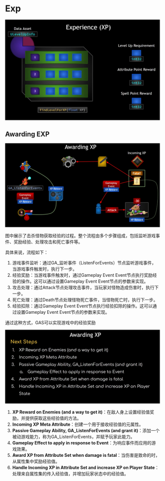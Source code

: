 

# Exp

![image-20240429104532997](.\image-20240429104532997.png)



## Awarding EXP

![image-20240429131049899](.\image-20240429131049899.png)

图中展示了击杀怪物获取经验的过程。整个流程由多个步骤组成，包括监听游戏事件、奖励经验、处理攻击和死亡事件等。

具体来说，流程如下：

1. 游戏事件监听：通过GA_监听事件（ListenForEvents）节点监听游戏事件，当游戏事件触发时，执行下一步。
2. 经验奖励：当游戏事件触发时，通过Gameplay Event Event节点执行奖励经验的操作。这可以通过设置Gameplay Event Event节点的参数来实现。
3. 攻击处理：通过Attack节点处理攻击事件，当玩家对怪物造成伤害时，执行下一步。
4. 死亡处理：通过Death节点处理怪物死亡事件，当怪物死亡时，执行下一步。
5. 经验扣除：通过Gameplay Event Event节点执行经验扣除的操作。这可以通过设置Gameplay Event Event节点的参数来实现。

通过这种方式，GAS可以实现游戏中的经验奖励

![image-20240429131007461](.\image-20240429131007461.png)



1. **XP Reward on Enemies (and a way to get it)**：在敌人身上设置经验值奖励，并提供获取这些经验值的方法。
2. **Incoming XP Meta Attribute**：创建一个用于接收经验值的元属性。
3. **Passive Gameplay Ability, GA_ListenForEvents (and grant it)**：添加一个被动游戏能力，称为GA_ListenForEvents，并赋予玩家此能力。
4. **Gameplay Effect to apply in response to Event**：为响应事件而应用的游戏效果。
5. **Award XP from Attribute Set when damage is fatal**：当伤害是致命的时，从属性集中奖励经验值。
6. **Handle Incoming XP in Attribute Set and increase XP on Player State**：处理来自属性集的传入经验值，并增加玩家状态中的经验值。

